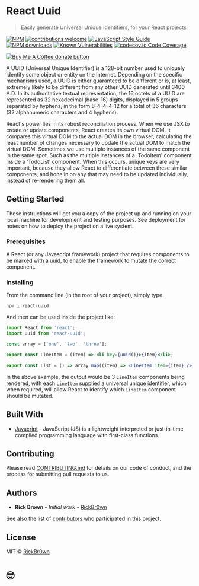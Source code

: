 # React Uuid

> Easily generate Universal Unique Identifiers, for your React projects

[![NPM](https://img.shields.io/npm/v/react-uuid.svg)](https://www.npmjs.com/package/react-uuid) [![contributions welcome](https://img.shields.io/badge/contributions-welcome-brightgreen.svg?style=flat)]() [![JavaScript Style Guide](https://img.shields.io/badge/code_style-standard-brightgreen.svg)](https://standardjs.com) <span class="badge-npmdownloads"><a href="https://www.npmjs.com/package/react-uuid" title="View this project on NPM"><img src="https://img.shields.io/npm/dm/badges.svg" alt="NPM downloads" /></a></span> [![Known Vulnerabilities](https://snyk.io/test/github/dwyl/hapi-auth-jwt2/badge.svg?targetFile=package.json)](https://github.com/RickBr0wn/react-uuid?targetFile=package.json) [![codecov.io Code Coverage](https://img.shields.io/codecov/c/github/dwyl/hapi-auth-jwt2.svg?maxAge=2592000)](https://github.com/RickBr0wn/react-uuid?branch=master)

<span class="badge-buymeacoffee"><a href="https://www.buymeacoffee.com/RickBrown" title="Donate to this project using Buy Me A Coffee"><img src="https://img.shields.io/badge/buy%20me%20a%20coffee-donate-yellow.svg" alt="Buy Me A Coffee donate button" /></a></span>

A UUID (Universal Unique Identifier) is a 128-bit number used to uniquely identify some object or entity on the Internet. Depending on the specific mechanisms used, a UUID is either guaranteed to be different or is, at least, extremely likely to be different from any other UUID generated until 3400 A.D.
In its authoritative textual representation, the 16 octets of a UUID are represented as 32 hexadecimal (base-16) digits, displayed in 5 groups separated by hyphens, in the form 8-4-4-4-12 for a total of 36 characters (32 alphanumeric characters and 4 hyphens).

React's power lies in its robust reconciliation process. When we use JSX to create or update components, React creates its own virtual DOM. It compares this virtual DOM to the actual DOM in the browser, calculating the least number of changes necessary to update the actual DOM to match the virtual DOM.
Sometimes we use multiple instances of the same component in the same spot. Such as the multiple instances of a 'TodoItem' component inside a 'TodoList' component. When this occurs, unique keys are very important, because they allow React to differentiate between these similar components, and hone in on any that may need to be updated individually, instead of re-rendering them all.

## Getting Started

These instructions will get you a copy of the project up and running on your local machine for development and testing purposes. See deployment for notes on how to deploy the project on a live system.

### Prerequisites

A React (or any Javascript framework) project that requires components to be marked with a uuid, to enable the framework to mutate the correct component.

### Installing

From the command line (in the root of your project), simply type:

```
npm i react-uuid
```

And then can be used inside the project like:

```jsx
import React from 'react';
import uuid from 'react-uuid';

const array = ['one', 'two', 'three'];

export const LineItem = (item) => <li key={uuid()}>{item}</li>;

export const List = () => array.map((item) => <LineItem item={item} />);
```

In the above example, the output would be 3 `LineItem` components being rendered, with each `LineItem` supplied a universal unique identifier, which when required, will allow React to identify which `LineItem` component should be mutated.

## Built With

- [Javacript](javascript) - JavaScript (JS) is a lightweight interpreted or just-in-time compiled programming language with first-class functions.

## Contributing

Please read [CONTRIBUTING.md](https://gist.github.com/RickBr0wn/e9cc0f06cbd452186bcf245c072e4137) for details on our code of conduct, and the process for submitting pull requests to us.

## Authors

- **Rick Brown** - _Initial work_ - [RickBr0wn](https://gist.github.com/RickBr0wn)

See also the list of [contributors](https://github.com/your/project/contributors) who participated in this project.

## License

MIT © [RickBr0wn](https://github.com/RickBr0wn)

# 🤓
